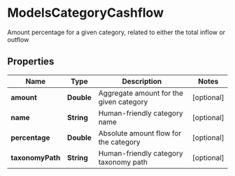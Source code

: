 

# ModelsCategoryCashflow

Amount percentage for a given category, related to either the total inflow or outflow

## Properties

| Name | Type | Description | Notes |
|------------ | ------------- | ------------- | -------------|
|**amount** | **Double** | Aggregate amount for the given category |  [optional] |
|**name** | **String** | Human-friendly category name |  [optional] |
|**percentage** | **Double** | Absolute amount flow for the category |  [optional] |
|**taxonomyPath** | **String** | Human-friendly category taxonomy path |  [optional] |



